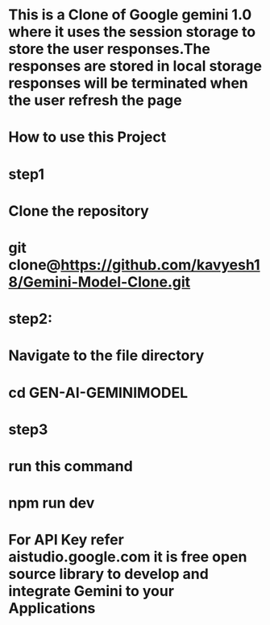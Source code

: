 # This is a Clone of Google gemini 1.0 where it uses the session storage to store the user responses.The responses are stored in local storage responses will be terminated when the user refresh the page 

# How to use this Project 

# step1
# Clone the repository
# git clone@https://github.com/kavyesh18/Gemini-Model-Clone.git

# step2:
# Navigate to the file directory
# cd GEN-AI-GEMINIMODEL

# step3
# run this command 
# npm run dev

# For API Key refer aistudio.google.com it is free open source library to develop and integrate Gemini to your Applications
